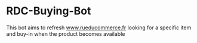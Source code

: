 # RDC-Buying-Bot
This bot aims to refresh www.rueducommerce.fr looking for a specific item and buy-in when the product becomes available
